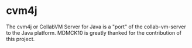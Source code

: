 # cvm4j

The cvm4j or CollabVM Server for Java is a "port" of the collab-vm-server to the Java platform. MDMCK10 is greatly thanked for the contribution of this project.
